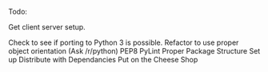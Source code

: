 Todo:

Get client server setup.

Check to see if porting to Python 3 is possible.
Refactor to use proper object orientation (Ask /r/python)
PEP8
PyLint
Proper Package Structure
Set up Distribute with Dependancies
Put on the Cheese Shop